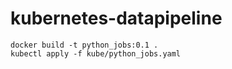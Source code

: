 # kubernetes-datapipeline

```
docker build -t python_jobs:0.1 .
kubectl apply -f kube/python_jobs.yaml
```